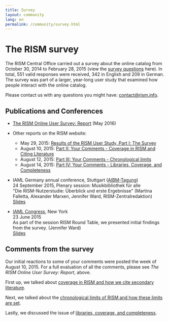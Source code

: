 ```yaml
---
title: Survey
layout: community
lang: en
permalink: /community/survey.html
---
```


# The RISM survey

The RISM Central Office carried out a survey about the online catalog from October 30, 2014 to February 28, 2015 (view the [survey questions](/resources/community/survey/RISM_User_Survey_-_Google_Formulare.pdf) here). In total, 551 valid responses were received, 342 in English and 209 in German. The survey was part of a larger, year-long user study that examined how people interact with the online catalog.

Please contact us with any questions you might have: [contact@rism.info](mailto:contact@rism.info).

## Publications and Conferences

* [The RISM Online User Survey: Report](/resources/community/survey/RISM_User_Survey_English_Report.pdf) (May 2016)
* Other reports on the RISM website:
    - May 29, 2015: [Results of the RISM User Study, Part I: The Survey](http://www.rism.info/en/home/newsdetails/article/2/results-of-the-rism-user-study-part-i-the-survey.html)
    - August 10, 2015: [Part II: Your Comments - Coverage in RISM and Citing Literature](http://www.rism.info/en/home/newsdetails/article/2/the-rism-survey-we-respond-to-your-comments.html)
    - August 12, 2015: [Part III: Your Comments - Chronological limits](http://www.rism.info/en/home/newsdetails/article/2/results-of-the-rism-user-study-part-ii-your-comments-chronological-limits.html)
    - August 14, 2015: [Part IV: Your Comments - Libraries, Coverage, and Completeness](http://www.rism.info/en/home/newsdetails/article/2/results-of-the-rism-user-study-part-iv-your-comments-libraries-coverage-and-completeness.html)

* IAML Germany annual conference, Stuttgart ([AIBM-Tagung](http://www.aibm.info/tagungen/2015-stuttgart/))\
24 September 2015, Plenary session: Musikbibliothek für alle\
"Die RISM-Nutzerstudie: Überblick und erste Ergebnisse" (Martina Falletta, Alexander Marxen, Jennifer Ward, RISM-Zentralredaktion)\
[Slides](/resources/community/survey/RISM_Nutzerstudie_AIBM_Stuttgart_2015.pdf)
* [IAML Congress](http://www.musiclibraryassoc.org/BlankCustom.asp?page=IAML_IMS_2015), New York\
23 June 2015\
As part of the session RISM Round Table, we presented initial findings from the survey. (Jennifer Ward)\
[Slides](/resources/community/survey/RISM_survey_preliminary_results_Ward.pdf)


## Comments from the survey

Our initial reactions to some of your comments were posted the week of August 10, 2015. For a full evaluation of all the comments, please see *The RISM Online User Survey: Report*, above.

First up, we talked about [coverage in RISM and how we cite secondary literature](http://www.rism.info/en/home/newsdetails/article/2/the-rism-survey-we-respond-to-your-comments.html).

Next, we talked about the [chronological limits of RISM and how these limits are set](http://www.rism.info/en/home/newsdetails/article/2/results-of-the-rism-user-study-part-ii-your-comments-chronological-limits.html).

Lastly, we discussed the issue of [libraries, coverage, and completeness](http://www.rism.info/en/home/newsdetails/article/2/results-of-the-rism-user-study-part-iv-your-comments-libraries-coverage-and-completeness.html).

